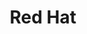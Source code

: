 ---
key: redhat
title: Red Hat
category: 2048
logoURL: logos/2048-redhat.png
url: https://www.redhat.com/
socials: []
---